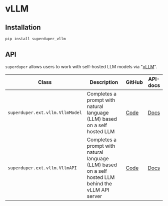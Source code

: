 # vLLM

## Installation

```bash
pip install superduper_vllm
```

## API

`superduper` allows users to work with self-hosted LLM models via "[vLLM](https://github.com/vllm-project/vllm)".

| Class | Description | GitHub | API-docs |
| --- | --- | --- | --- |
| `superduper.ext.vllm.VllmModel` | Completes a prompt with natural language (LLM) based on a self hosted LLM | [Code](https://github.com/superduper/superduper/blob/main/superduper/ext/vllm/model.py) | [Docs](/docs/api/ext/vllm/model#vllmmodel) |
| `superduper.ext.vllm.VllmAPI` | Completes a prompt with natural language (LLM) based on a self hosted LLM behind the vLLM API server | [Code](https://github.com/superduper/superduper/blob/main/superduper/ext/vllm/model.py) | [Docs](/docs/api/ext/vllm/model#vllmapi) |

